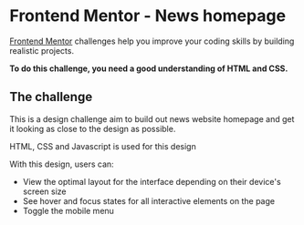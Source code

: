 # Frontend Mentor - News homepage

[Frontend Mentor](https://www.frontendmentor.io) challenges help you improve your coding skills by building realistic projects.

**To do this challenge, you need a good understanding of HTML and CSS.**

## The challenge

This is a design challenge aim to build out news website homepage and get it looking as close to the design as possible.

HTML, CSS and Javascript is used for this design

With this design, users can:

- View the optimal layout for the interface depending on their device's screen size
- See hover and focus states for all interactive elements on the page
- Toggle the mobile menu
